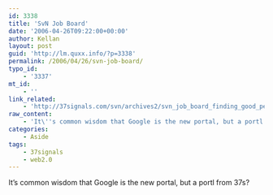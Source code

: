 ```yaml
---
id: 3338
title: 'SvN Job Board'
date: '2006-04-26T09:22:00+00:00'
author: Kellan
layout: post
guid: 'http://lm.quxx.info/?p=3338'
permalink: /2006/04/26/svn-job-board/
typo_id:
    - '3337'
mt_id:
    - ''
link_related:
    - 'http://37signals.com/svn/archives2/svn_job_board_finding_good_people.php'
raw_content:
    - 'It\''s common wisdom that Google is the new portal, but a portl from 37s?'
categories:
    - Aside
tags:
    - 37signals
    - web2.0
---
```


It’s common wisdom that Google is the new portal, but a portl from 37s?